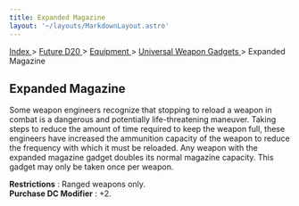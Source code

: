 ```yaml
---
title: Expanded Magazine
layout: '~/layouts/MarkdownLayout.astro'
---
```


[ Index ](/) > [ Future D20 ](/future.d20.srd) > [ Equipment ](/future.d20.srd/equipment) > [ Universal Weapon Gadgets ](/future.d20.srd/equipment/gadgets.universal.weapons) > Expanded Magazine

##  Expanded Magazine

Some weapon engineers recognize that stopping to reload a weapon in combat is
a dangerous and potentially life-threatening maneuver. Taking steps to reduce
the amount of time required to keep the weapon full, these engineers have
increased the ammunition capacity of the weapon to reduce the frequency with
which it must be reloaded. Any weapon with the expanded magazine gadget
doubles its normal magazine capacity. This gadget may only be taken once per
weapon.

**Restrictions** : Ranged weapons only.  
**Purchase DC Modifier** : +2.

